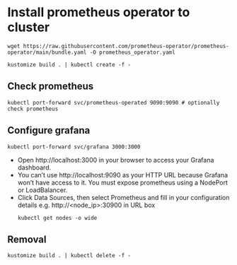 # Install prometheus operator to cluster
```
wget https://raw.githubusercontent.com/prometheus-operator/prometheus-operator/main/bundle.yaml -O prometheus_operator.yaml

kustomize build . | kubectl create -f -
```

## Check prometheus
```
kubectl port-forward svc/prometheus-operated 9090:9090 # optionally check prometheus
```

## Configure grafana
```
kubectl port-forward svc/grafana 3000:3000
```

* Open http://localhost:3000 in your browser to access your Grafana dashboard. 
* You can’t use http://localhost:9090 as your HTTP URL because Grafana won’t have access to it. You must expose prometheus using a NodePort or LoadBalancer.
* Click Data Sources, then select Prometheus and fill in your configuration details e.g. http://<node_ip>:30900 in URL box
    ```
    kubectl get nodes -o wide
    ```


## Removal
```
kustomize build . | kubectl delete -f -
```
